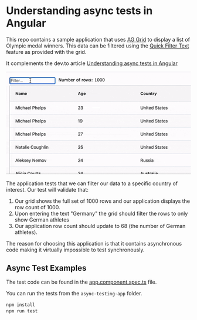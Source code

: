# Understanding async tests in Angular

This repo contains a sample application that uses [AG Grid](ag-grid.com) to display a list of Olympic medal winners. This data can be filtered using the [Quick Filter Text](https://ag-grid.com/angular-data-grid/filter-quick/) feature as provided with the grid.  

It complements the dev.to article [Understanding async tests in Angular](https://dev.to/angular/understanding-async-tests-in-angular-f8n)

![Example Demo](./blog/filter-by-germany.gif)

The application tests that we can filter our data to a specific country of interest. Our test will validate that:

1. Our grid shows the full set of 1000 rows and our application displays the row count of 1000.
1. Upon entering the text "Germany" the grid should filter the rows to only show German athletes
3. Our application row count should update to 68 (the number of German athletes).

The reason for choosing this application is that it contains asynchronous code making it virtually impossible to test synchronously. 

## Async Test Examples

The test code can be found in the [app.component.spec.ts](https://github.com/StephenCooper/async-angular-testing/blob/main/async-testing-app/src/app/app.component.spec.ts) file.

You can run the tests from the `async-testing-app` folder.

```ts
npm install
npm run test
```


